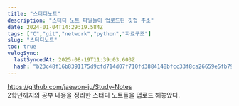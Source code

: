 ```yaml
---
title: "스터디노트"
description: "스터디 노트 파일들이 업로드된 깃헙 주소"
date: 2024-01-04T14:29:19.584Z
tags: ["C","git","network","python","자료구조"]
slug: "스터디노트"
toc: true
velogSync:
  lastSyncedAt: 2025-08-19T11:39:03.603Z
  hash: "b23c48f16b8391175d9cfd714d07f710fd3884148bfcc33f8ca26659e5fb7977"
---
```


https://github.com/jaewon-ju/Study-Notes <br>
2학년까지의 공부 내용을 정리한 스터디 노트들을 업로드 해놓았다.
